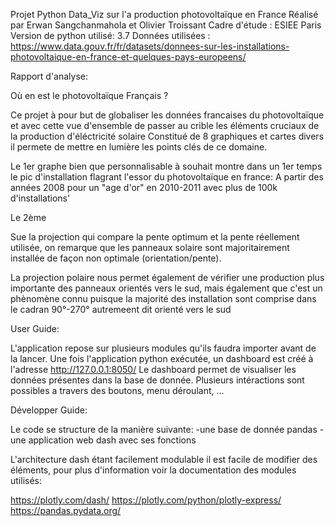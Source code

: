 Projet Python Data_Viz sur l'a production photovoltaïque en France
Réalisé par Erwan Sangchanmahola et Olivier Troissant
Cadre d'étude : ESIEE Paris
Version de python utilisé: 3.7
Données utilisées : https://www.data.gouv.fr/fr/datasets/donnees-sur-les-installations-photovoltaique-en-france-et-quelques-pays-europeens/

Rapport d'analyse:

Où en est le photovoltaïque Français ?

Ce projet à pour but de globaliser les données francaises du photovoltaïque et avec cette vue d'ensemble de passer au crible les éléments cruciaux de la production d'éléctricité solaire
Constitué de 8 graphiques et cartes divers il permete de mettre en lumière les points clés de ce domaine.

Le 1er graphe bien que personnalisable à souhait montre dans un 1er temps le pic d'installation flagrant 
l'essor du photovoltaïque en france: A partir des années 2008 pour un "age d'or" en 2010-2011 avec plus de 100k d'installations'

Le 2ème 

Sue la projection qui compare la pente optimum et la pente réellement utilisée,
on remarque que les panneaux solaire sont majoritairement installée de façon non optimale (orientation/pente).

La projection polaire nous permet également de vérifier une production plus importante des panneaux orientés vers le sud,
mais également que c'est un phènomène connu puisque la majorité des installation sont comprise dans le cadran 90°-270° autremeent dit orienté vers le sud



User Guide:

L'application repose sur plusieurs modules qu'ils faudra importer avant de la lancer.
Une fois l'application python exécutée, un dashboard est créé à l'adresse http://127.0.0.1:8050/
Le dashboard permet de visualiser les données présentes dans la base de donnée.
Plusieurs intéractions sont possibles a travers des boutons, menu déroulant, ...

Développer Guide:

Le code se structure de la manière suivante:
  -une base de donnée pandas
  -une application web dash avec ses fonctions
  
 L'architecture dash étant facilement modulable il est facile de modifier des éléments, pour plus d'information voir la documentation des modules utilisés: 
 
https://plotly.com/dash/
https://plotly.com/python/plotly-express/
https://pandas.pydata.org/
